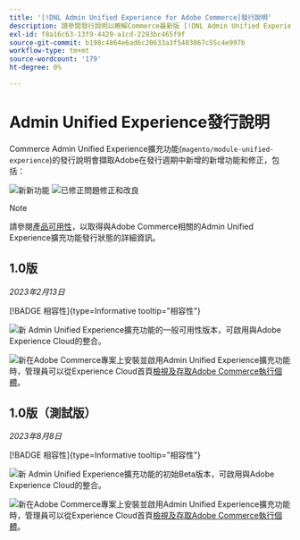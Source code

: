 ```yaml
---
title: '[!DNL Admin Unified Experience for Adobe Commerce]發行說明'
description: 請參閱發行說明以瞭解Commerce最新版 [!DNL Admin Unified Experience] 擴充功能的相關資訊。
exl-id: f8a16c63-13f9-4429-a1cd-2293bc465f9f
source-git-commit: b198c4864e6ad6c20633a3f5483067c55c4e997b
workflow-type: tm+mt
source-wordcount: '179'
ht-degree: 0%

---
```


# Admin Unified Experience發行說明

Commerce Admin Unified Experience擴充功能(`magento/module-unified-experience`)的發行說明會擷取Adobe在發行週期中新增的新增功能和修正，包括：

![新](../assets/new.svg)新功能
![已修正問題](../assets/fix.svg)修正和改良


>[!NOTE]
>
>請參閱[產品可用性](https://experienceleague.adobe.com/docs/commerce-operations/release/product-availability.html?lang=zh-Hant)，以取得與Adobe Commerce相關的Admin Unified Experience擴充功能發行狀態的詳細資訊。

## 1.0版

*2023年2月13日*

[!BADGE 相容性]{type=Informative tooltip="相容性"}

![新](../assets/new.svg) Admin Unified Experience擴充功能的一般可用性版本，可啟用與Adobe Experience Cloud的整合。

![新](../assets/new.svg)在Adobe Commerce專案上安裝並啟用Admin Unified Experience擴充功能時，管理員可以從Experience Cloud首頁[檢視及存取Adobe Commerce執行個體](admin-unified-experience-integration-overview.md)。


## 1.0版（測試版）

*2023年8月8日*

[!BADGE 相容性]{type=Informative tooltip="相容性"}

![新](../assets/new.svg) Admin Unified Experience擴充功能的初始Beta版本，可啟用與Adobe Experience Cloud的整合。

![新](../assets/new.svg)在Adobe Commerce專案上安裝並啟用Admin Unified Experience擴充功能時，管理員可以從Experience Cloud首頁[檢視及存取Adobe Commerce執行個體](admin-unified-experience-integration-overview.md)。
